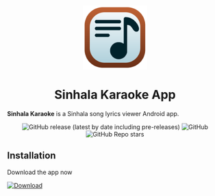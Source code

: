 <p align="center">
  <img width="150" src="/logo.svg" alt="App icon">
</p>

<h1 align="center">Sinhala Karaoke App</h1>

**Sinhala Karaoke** is a Sinhala song lyrics viewer Android app.


<div align="center">

![GitHub release (latest by date including pre-releases)](https://img.shields.io/github/v/release/SuhasDissa/Sinhala-Karaoke-App?include_prereleases)
![GitHub](https://img.shields.io/github/license/Suhasdissa/Sinhala-Karaoke-App)
![GitHub Repo stars](https://img.shields.io/github/stars/Suhasdissa/Sinhala-Karaoke-App)

</div>

## Installation

Download the app now

[![Download](https://img.shields.io/badge/Download-238636?style=for-the-badge&logoColor=white)](https://github.com/SuhasDissa/Sinhala-Karaoke-App/releases)
